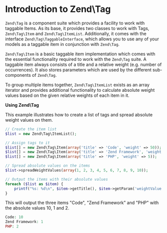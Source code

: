 # Introduction to Zend\\Tag

`Zend\Tag` is a component suite which provides a facility to work with taggable Items. As its base,
it provides two classes to work with Tags, `Zend\Tag\Item` and `Zend\Tag\ItemList`. Additionally, it
comes with the interface `Zend\Tag\TaggableInterface`, which allows you to use any of your models as
a taggable item in conjunction with `Zend\Tag`.

`Zend\Tag\Item` is a basic taggable item implementation which comes with the essential functionality
required to work with the `Zend\Tag` suite. A taggable item always consists of a title and a
relative weight (e.g. number of occurrences). It also stores parameters which are used by the
different sub-components of `Zend\Tag`.

To group multiple items together, `Zend\Tag\ItemList` exists as an array iterator and provides
additional functionality to calculate absolute weight values based on the given relative weights of
each item in it.

**Using Zend\\Tag**

This example illustrates how to create a list of tags and spread absolute weight values on them.

```php
// Create the item list
$list = new Zend\Tag\ItemList();

// Assign tags to it
$list[] = new Zend\Tag\Item(array('title' => 'Code', 'weight' => 50));
$list[] = new Zend\Tag\Item(array('title' => 'Zend Framework', 'weight' => 1));
$list[] = new Zend\Tag\Item(array('title' => 'PHP', 'weight' => 5));

// Spread absolute values on the items
$list->spreadWeightValues(array(1, 2, 3, 4, 5, 6, 7, 8, 9, 10));

// Output the items with their absolute values
foreach ($list as $item) {
    printf("%s: %d\n", $item->getTitle(), $item->getParam('weightValue'));
}
```

This will output the three items "Code", "Zend Framework" and "PHP" with the absolute values 10, 1
and 2.

```php
Code: 10
Zend Framework: 1
PHP: 2
```
